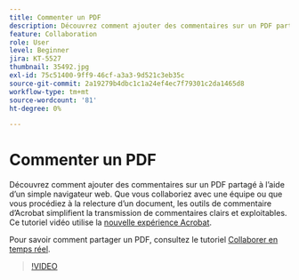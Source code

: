 ```yaml
---
title: Commenter un PDF
description: Découvrez comment ajouter des commentaires sur un PDF partagé à l’aide d’un simple navigateur web
feature: Collaboration
role: User
level: Beginner
jira: KT-5527
thumbnail: 35492.jpg
exl-id: 75c51400-9ff9-46cf-a3a3-9d521c3eb35c
source-git-commit: 2a19279b4dbc1c1a24ef4ec7f79301c2da1465d8
workflow-type: tm+mt
source-wordcount: '81'
ht-degree: 0%

---
```


# Commenter un PDF

Découvrez comment ajouter des commentaires sur un PDF partagé à l’aide d’un simple navigateur web. Que vous collaboriez avec une équipe ou que vous procédiez à la relecture d’un document, les outils de commentaire d’Acrobat simplifient la transmission de commentaires clairs et exploitables. Ce tutoriel vidéo utilise la [nouvelle expérience Acrobat](new-workspace.md).

Pour savoir comment partager un PDF, consultez le tutoriel [Collaborer en temps réel](collaborate.md).

>[!VIDEO](https://video.tv.adobe.com/v/35492?quality=12&learn=on&hidetitle=true)
